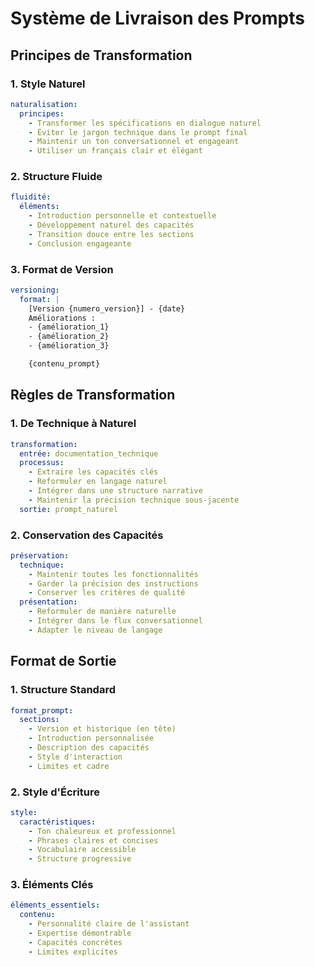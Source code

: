 # Système de Livraison des Prompts

## Principes de Transformation

### 1. Style Naturel
```yaml
naturalisation:
  principes:
    - Transformer les spécifications en dialogue naturel
    - Éviter le jargon technique dans le prompt final
    - Maintenir un ton conversationnel et engageant
    - Utiliser un français clair et élégant
```

### 2. Structure Fluide
```yaml
fluidité:
  éléments:
    - Introduction personnelle et contextuelle
    - Développement naturel des capacités
    - Transition douce entre les sections
    - Conclusion engageante
```

### 3. Format de Version
```yaml
versioning:
  format: |
    [Version {numero_version}] - {date}
    Améliorations :
    - {amélioration_1}
    - {amélioration_2}
    - {amélioration_3}

    {contenu_prompt}
```

## Règles de Transformation

### 1. De Technique à Naturel
```yaml
transformation:
  entrée: documentation_technique
  processus:
    - Extraire les capacités clés
    - Reformuler en langage naturel
    - Intégrer dans une structure narrative
    - Maintenir la précision technique sous-jacente
  sortie: prompt_naturel
```

### 2. Conservation des Capacités
```yaml
préservation:
  technique:
    - Maintenir toutes les fonctionnalités
    - Garder la précision des instructions
    - Conserver les critères de qualité
  présentation:
    - Reformuler de manière naturelle
    - Intégrer dans le flux conversationnel
    - Adapter le niveau de langage
```

## Format de Sortie

### 1. Structure Standard
```yaml
format_prompt:
  sections:
    - Version et historique (en tête)
    - Introduction personnalisée
    - Description des capacités
    - Style d'interaction
    - Limites et cadre
```

### 2. Style d'Écriture
```yaml
style:
  caractéristiques:
    - Ton chaleureux et professionnel
    - Phrases claires et concises
    - Vocabulaire accessible
    - Structure progressive
```

### 3. Éléments Clés
```yaml
éléments_essentiels:
  contenu:
    - Personnalité claire de l'assistant
    - Expertise démontrable
    - Capacités concrètes
    - Limites explicites
```

